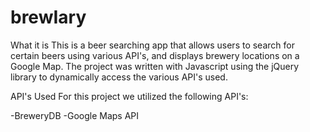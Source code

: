 # brewIary

What it is
This is a beer searching app that allows users to search for certain beers using various API's, and displays brewery locations on a Google Map. The project was written with Javascript using the jQuery library to dynamically access the various API's used.

API's Used
For this project we utilized the following API's:

-BreweryDB -Google Maps API
